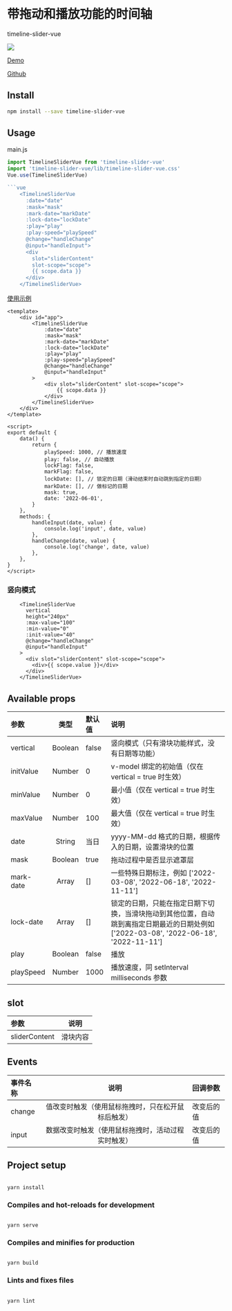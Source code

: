 # 带拖动和播放功能的时间轴

timeline-slider-vue

![](https://p.ipic.vip/6zzfj0.jpg)

[Demo](https://liuzhenghe30265.github.io/timeline-slider-vue/)

[Github](https://github.com/liuzhenghe30265/timeline-slider-vue.git)

## Install

```bash
npm install --save timeline-slider-vue
```

## Usage

main.js

```js
import TimelineSliderVue from 'timeline-slider-vue'
import 'timeline-slider-vue/lib/timeline-slider-vue.css'
Vue.use(TimelineSliderVue)

```vue
    <TimelineSliderVue
      :date="date"
      :mask="mask"
      :mark-date="markDate"
      :lock-date="lockDate"
      :play="play"
      :play-speed="playSpeed"
      @change="handleChange"
      @input="handleInput">
      <div
        slot="sliderContent"
        slot-scope="scope">
        {{ scope.data }}
      </div>
    </TimelineSliderVue>
```

[使用示例](https://github.com/liuzhenghe30265/timeline-slider-vue/blob/main/examples/App.vue)

```vue
<template>
	<div id="app">
		<TimelineSliderVue
			:date="date"
			:mask="mask"
			:mark-date="markDate"
			:lock-date="lockDate"
			:play="play"
			:play-speed="playSpeed"
			@change="handleChange"
			@input="handleInput"
		>
			<div slot="sliderContent" slot-scope="scope">
				{{ scope.data }}
			</div>
		</TimelineSliderVue>
	</div>
</template>

<script>
export default {
	data() {
		return {
			playSpeed: 1000, // 播放速度
			play: false, // 自动播放
			lockFlag: false,
			markFlag: false,
			lockDate: [], // 锁定的日期（滑动结束时自动跳到指定的日期）
			markDate: [], // 做标记的日期
			mask: true,
			date: '2022-06-01',
		}
	},
	methods: {
		handleInput(date, value) {
			console.log('input', date, value)
		},
		handleChange(date, value) {
			console.log('change', date, value)
		},
	},
}
</script>
```

### 竖向模式

```vue
    <TimelineSliderVue
      vertical
      height="240px"
      :max-value="100"
      :min-value="0"
      :init-value="40"
      @change="handleChange"
      @input="handleInput"
    >
      <div slot="sliderContent" slot-scope="scope">
        <div>{{ scope.value }}</div>
      </div>
    </TimelineSliderVue>
```

## Available props

| **参数**  | **类型** | **默认值** | **说明**                                                                                                                              |
| :-------- | :------: | :--------- | :------------------------------------------------------------------------------------------------------------------------------------ |
| vertical  | Boolean  | false      | 竖向模式（只有滑块功能样式，没有日期等功能）                                                                                          |
| initValue |  Number  | 0          | v-model 绑定的初始值（仅在 vertical = true 时生效）                                                                                   |
| minValue  |  Number  | 0          | 最小值（仅在 vertical = true 时生效）                                                                                                 |
| maxValue  |  Number  | 100        | 最大值（仅在 vertical = true 时生效）                                                                                                 |
| date      |  String  | 当日       | yyyy-MM-dd 格式的日期，根据传入的日期，设置滑块的位置                                                                                 |
| mask      | Boolean  | true       | 拖动过程中是否显示遮罩层                                                                                                              |
| mark-date |  Array   | []         | 一些特殊日期标注，例如 ['2022-03-08', '2022-06-18', '2022-11-11']                                                                     |
| lock-date |  Array   | []         | 锁定的日期，只能在指定日期下切换，当滑块拖动到其他位置，自动跳到离指定日期最近的日期处例如 ['2022-03-08', '2022-06-18', '2022-11-11'] |
| play      | Boolean  | false      | 播放                                                                                                                                  |
| playSpeed |  Number  | 1000       | 播放速度，同 setInterval milliseconds 参数                                                                                            |

## slot

| **参数**      | **说明** |
| :------------ | :------: |
| sliderContent | 滑块内容 |

## Events

| **事件名称** |                      **说明**                      | **回调参数** |
| :----------- | :------------------------------------------------: | :----------- |
| change       | 值改变时触发（使用鼠标拖拽时，只在松开鼠标后触发） | 改变后的值   |
| input        | 数据改变时触发（使用鼠标拖拽时，活动过程实时触发） | 改变后的值   |

## Project setup

```

yarn install

```

### Compiles and hot-reloads for development

```

yarn serve

```

### Compiles and minifies for production

```

yarn build

```

### Lints and fixes files

```

yarn lint

```
